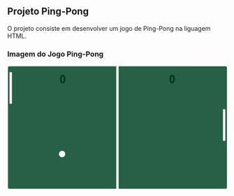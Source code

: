 ## Projeto Ping-Pong

O projeto consiste em desenvolver um jogo de Ping-Pong na liguagem HTML.

### Imagem do Jogo Ping-Pong

![Imagem do Jogo Ping-Pong](https://github.com/GustavoSchiavinato/Projeto-Ping-Pong/blob/main/Jogo%20Ping-Pong.png)
